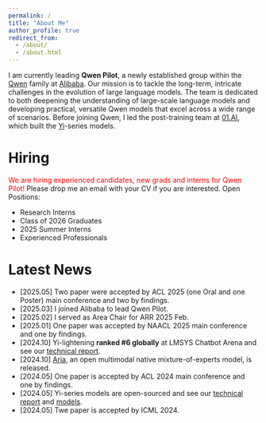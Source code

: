 ```yaml
---
permalink: /
title: "About Me"
author_profile: true
redirect_from: 
  - /about/
  - /about.html
---
```


I am currently leading **Qwen Pilot**, a newly established group within the [Qwen](https://chat.qwen.ai/) family at [Alibaba](https://www.alibabagroup.com/). Our mission is to tackle the long-term, intricate challenges in the evolution of large language models. The team is dedicated to both deepening the understanding of large-scale language models and developing practical, versatile Qwen models that excel across a wide range of scenarios. Before joining Qwen, I led the post-training team at [01.AI](https://www.lingyiwanwu.com/), which built the [Yi](https://huggingface.co/01-ai)-series models.


Hiring
======
<span style="color:red">We are hiring experienced candidates, new grads and interns for Qwen Pilot!</span>
Please drop me an email with your CV if you are interested.
Open Positions:
- Research Interns
- Class of 2026 Graduates
- 2025 Summer Interns
- Experienced Professionals

Latest News
======
- [2025.05] Two paper were accepted by ACL 2025 (one Oral and one Poster) main conference and two by findings.
- [2025.03] I joined Alibaba to lead Qwen Pilot.
- [2025.02] I served as Area Chair for ARR 2025 Feb.
- [2025.01] One paper was accepted by NAACL 2025 main conference and one by findings.  
- [2024.10] Yi-lightening **ranked #6 globally** at LMSYS Chatbot Arena and see our [technical report](https://arxiv.org/abs/2412.01253).  
- [2024.10] [Aria](https://arxiv.org/abs/2410.05993), an open multimodal native mixture-of-experts model, is released.  
- [2024.05] One paper is accepted by ACL 2024 main conference and one by findings.  
- [2024.05] Yi-series models are open-sourced and see our [technical report](https://arxiv.org/abs/2403.04652) and [models](https://huggingface.co/01-ai).  
- [2024.05] Twe paper is accepted by ICML 2024.
